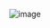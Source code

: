 ![image](https://github.com/LongTran15200/LeetC-CWars-Cchef-etc/assets/128632373/8efdce00-22f4-46bc-a264-de9a707b7d65)
